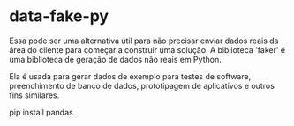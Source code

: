 # data-fake-py
Essa pode ser uma alternativa útil para não precisar enviar dados reais da área do cliente para começar a construir uma solução.
A biblioteca 'faker' é uma biblioteca de geração de dados não reais em Python.

Ela é usada para gerar dados de exemplo para testes de software, 
preenchimento de banco de dados, 
prototipagem de aplicativos e outros fins similares.


pip install pandas
